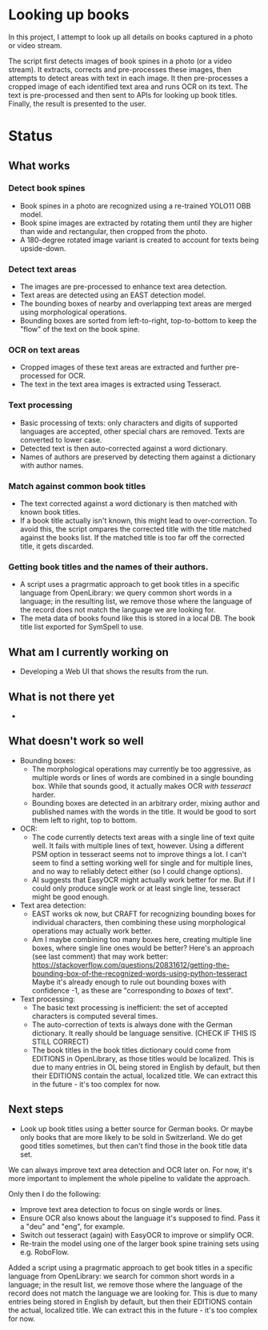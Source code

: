 # Looking up books

In this project, I attempt to look up all details on books captured in a photo or video stream.

The script first detects images of book spines in a photo (or a video stream). It extracts, corrects and pre-processes these images, then attempts to detect areas with text in each image. It then pre-processes a cropped image of each identified text area and runs OCR on its text. The text is pre-processed and then sent to APIs for looking up book titles. Finally, the result is presented to the user.

# Status
## What works
### Detect book spines
* Book spines in a photo are recognized using a re-trained YOLO11 OBB model.
* Book spine images are extracted by rotating them until they are higher than wide and rectangular, then cropped from the photo.
* A 180-degree rotated image variant is created to account for texts being upside-down.
### Detect text areas
* The images are pre-processed to enhance text area detection.
* Text areas are detected using an EAST detection model.
* The bounding boxes of nearby and overlapping text areas are merged using morphological operations.
* Bounding boxes are sorted from left-to-right, top-to-bottom to keep the "flow" of the text on the book spine.
### OCR on text areas
* Cropped images of these text areas are extracted and further pre-processed for OCR.
* The text in the text area images is extracted using Tesseract.
### Text processing
* Basic processing of texts: only characters and digits of supported languages are accepted, other special chars are removed. Texts are converted to lower case.
* Detected text is then auto-corrected against a word dictionary. 
* Names of authors are preserved by detecting them against a dictionary with author names.
### Match against common book titles
* The text corrected against a word dictionary is then matched with known book titles.
* If a book title actually isn't known, this might lead to over-correction. To avoid this, the script ompares the corrected title with the title matched against the books list. If the matched title is too far off the corrected title, it gets discarded.
### Getting book titles and the names of their authors.
* A script uses a pragrmatic approach to get book titles in a specific language from OpenLibrary: we query common short words in a language; in the resulting list, we remove those where the language of the record does not match the language we are looking for. 
* The meta data of books found like this is stored in a local DB. The book title list exported for SymSpell to use.

## What am I currently working on
* Developing a Web UI that shows the results from the run.

## What is not there yet
-

## What doesn't work so well
* Bounding boxes: 
    * The morphological operations may currently be too aggressive, as multiple words or lines of words are combined in a single bounding box. While that sounds good, it actually makes OCR _with tesseract_ harder.
    * Bounding boxes are detected in an arbitrary order, mixing author and published names with the words in the title. It would be good to sort them left to right, top to bottom.
* OCR:
    * The code currently detects text areas with a single line of text quite well. It fails with multiple lines of text, however. Using a different PSM option in tesseract seems not to improve things a lot. I can't seem to find a setting working well for single and for multiple lines, and no way to reliably detect either (so I could change options). 
    * AI suggests that EasyOCR might actually work better for me. But if I could only produce single work or at least single line, tesseract might be good enough.
* Text area detection: 
    * EAST works ok now, but CRAFT for recognizing bounding boxes for individual characters, then combining these using morphological operations may actually work better.
    * Am I maybe combining too many boxes here, creating multiple line boxes, where single line ones would be better? Here's an approach (see last comment) that may work better:
        https://stackoverflow.com/questions/20831612/getting-the-bounding-box-of-the-recognized-words-using-python-tesseract
    Maybe it's already enough to rule out bounding boxes with confidence -1, as these are "corresponding to _boxes_ of text".
* Text processing:
    * The basic text processing is inefficient: the set of accepted characters is computed several times.
    * The auto-correction of texts is always done with the German dictionary. It really should be language sensitive. (CHECK IF THIS IS STILL CORRECT)
    * The book titles in the book titles dictionary could come from EDITIONS in OpenLibrary, as those titles would be localized. This is due to many entries in OL being stored in English by default, but then their EDITIONS contain the actual, localized title. We can extract this in the future - it's too complex for now.

## Next steps
* Look up book titles using a better source for German books. Or maybe only books that are more likely to be sold in Switzerland. We do get good titles sometimes, but then can't find those in the book title data set.

We can always improve text area detection and OCR later on. For now, it's more important to implement the whole pipeline to validate the approach.

Only then I do the following:
* Improve text area detection to focus on single words or lines.
* Ensure OCR also knows about the language it's supposed to find. Pass it a "deu" and "eng", for example.
* Switch out tesseract (again) with EasyOCR to improve or simplify OCR.
* Re-train the model using one of the larger book spine training sets using e.g. RoboFlow.

Added a script using a pragrmatic approach to get book titles in a specific language from OpenLibrary: we search for common short words in a language; in the result list, we remove those where the language of the record does not match the language we are looking for. This is due to many entries being stored in English by default, but then their EDITIONS contain the actual, localized title. We can extract this in the future - it's too complex for now.

